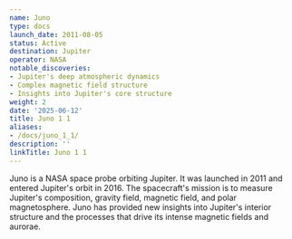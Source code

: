 ```yaml
---
name: Juno
type: docs
launch_date: 2011-08-05
status: Active
destination: Jupiter
operator: NASA
notable_discoveries:
- Jupiter's deep atmospheric dynamics
- Complex magnetic field structure
- Insights into Jupiter's core structure
weight: 2
date: '2025-06-12'
title: Juno 1 1
aliases:
- /docs/juno_1_1/
description: ''
linkTitle: Juno 1 1
---
```


Juno is a NASA space probe orbiting Jupiter. It was launched in 2011 and entered Jupiter's orbit in 2016. The spacecraft's mission is to measure Jupiter's composition, gravity field, magnetic field, and polar magnetosphere. Juno has provided new insights into Jupiter's interior structure and the processes that drive its intense magnetic fields and aurorae.
